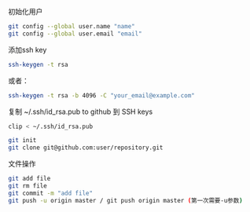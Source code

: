 初始化用户
```bash
git config --global user.name "name"
git config --global user.email "email"
```

添加ssh key
```bash
ssh-keygen -t rsa
```

或者：

```bash
ssh-keygen -t rsa -b 4096 -C "your_email@example.com"
```

复制 ~/.ssh/id_rsa.pub to github 到 SSH keys
```bash
clip < ~/.ssh/id_rsa.pub
```

```bash
git init
git clone git@github.com:user/repository.git
```

文件操作
```bash
git add file
git rm file
git commit -m "add file"
git push -u origin master / git push origin master (第一次需要-u参数)
```
